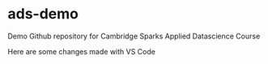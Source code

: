 # ads-demo
Demo Github repository for Cambridge Sparks Applied Datascience Course

Here are some changes made with VS Code

